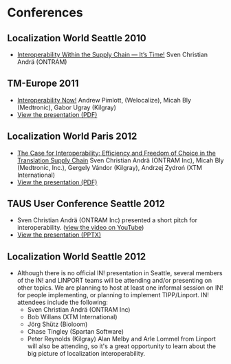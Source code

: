 # Conferences #

## Localization World Seattle 2010 ##
  * [Interoperability Within the Supply Chain — It’s Time!](http://www.localizationworld.com/lwseattle2010/programDescription.php#C4) Sven Christian Andrä (ONTRAM)

## TM-Europe 2011 ##
  * [Interoperability Now!](http://www.tm-europe.org/content/tm-europe-2011-programme#abstract4) Andrew Pimlott, (Welocalize), Micah Bly (Medtronic), Gabor Ugray (Kilgray)
  * [View the presentation (PDF)](http://interoperability-now.googlecode.com/files/TIP_at_TM_Europe_20110923.pdf)

## Localization World Paris 2012 ##
  * [The Case for Interoperability: Efficiency and Freedom of Choice in the Translation Supply Chain](http://www.localizationworld.com/lwparis2012/programDescription.php#D4) Sven Christian Andrä (ONTRAM Inc), Micah Bly (Medtronic, Inc.), Gergely Vándor (Kilgray), Andrzej Zydroń (XTM International)
  * [View the presentation (PDF)](http://interoperability-now.googlecode.com/files/Interoperability_Now_LocWorld_Paris_2012.pdf)

## TAUS User Conference Seattle 2012 ##
  * Sven Christian Andrä (ONTRAM Inc) presented a short pitch for interoperability. ([view the video on YouTube](http://www.youtube.com/watch?v=yWiGM4l5v1A))
  * [View the presentation (PPTX)](http://interoperability-now.googlecode.com/files/IN%21%203%20minutes%20pitch.pptx)

## Localization World Seattle 2012 ##
  * Although there is no official IN! presentation in Seattle, several members of the IN! and LINPORT teams will be attending and/or presenting on other topics. We are planning to host at least one informal session on IN! for people implementing, or planning to implement TIPP/Linport. IN! attendees include the following:
    * Sven Christian Andrä (ONTRAM Inc)
    * Bob Willans (XTM International)
    * Jörg Shütz (Bioloom)
    * Chase Tingley (Spartan Software)
    * Peter Reynolds (Kilgray)
Alan Melby and Arle Lommel from Linport will also be attending, so it's a great opportunity to learn about the big picture of localization interoperability.